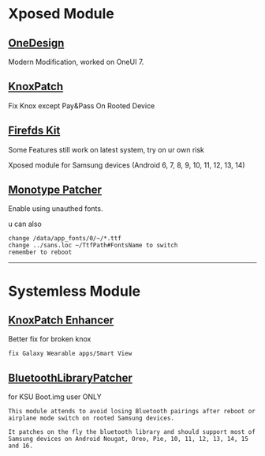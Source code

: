 # Xposed Module

## [OneDesign](https://github.com/qlenlen/android_kernel_samsung_sm8550/releases?q=OneDesign)

Modern Modification, worked on OneUI 7.

## [KnoxPatch](https://github.com/salvogiangri/KnoxPatch)

Fix Knox except Pay&Pass On Rooted Device

## [Firefds Kit](https://github.com/Firefds/FirefdsKit)

Some Features still work on latest system, try on ur own risk

Xposed module for Samsung devices (Android 6, 7, 8, 9, 10, 11, 12, 13, 14)

## [Monotype Patcher](https://github.com/Xposed-Modules-Repo/com.htetz.monopatch)

Enable using unauthed fonts.

u can also
```Fonts
change /data/app_fonts/0/~/*.ttf
change ../sans.loc ~/TtfPath#FontsName to switch
remember to reboot
```
--------

# Systemless Module

## [KnoxPatch Enhancer](https://github.com/salvogiangri/KnoxPatch)
Better fix for broken knox
```KPE
fix Galaxy Wearable apps/Smart View
```

## [BluetoothLibraryPatcher](https://github.com/3arthur6/BluetoothLibraryPatcher)
for KSU Boot.img user ONLY
```BLP
This module attends to avoid losing Bluetooth pairings after reboot or airplane mode switch on rooted Samsung devices.

It patches on the fly the bluetooth library and should support most of Samsung devices on Android Nougat, Oreo, Pie, 10, 11, 12, 13, 14, 15 and 16.
```

